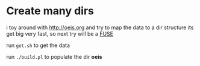 
Create many dirs
================

i toy around with http://oeis.org and try to map the data to a dir structure
its get big very fast, so next try will be a [FUSE](https://en.wikipedia.org/wiki/Filesystem_in_Userspace)


run `get.sh` to get the data
        
run `./build.pl` to populate the dir **oeis**

